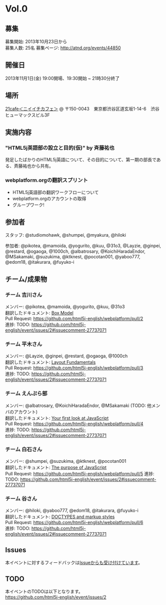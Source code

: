 # Vol.0

## 募集

募集開始: 2013年10月23日から  
募集人数: 25名
募集ページ: <http://atnd.org/events/44850>

## 開催日

2013年11月1日(金) 19:00開場、19:30開始 ~ 21時30分終了

## 場所

[21cafe＜ニイイチカフェ＞](http://www.ni-ichicafe.com/) @ 〒150-0043　東京都渋谷区道玄坂1-14-6　渋谷ヒューマックスビル3F

## 実施内容

### "HTML5j英語部の設立と目的(仮)" by 斉藤祐也

発足したばかりのHTML5j英語について、その目的について、第一期の部長である、斉藤祐也から共有。

### webplatform.orgの翻訳スプリント

- HTML5j英語部の翻訳ワークフローについて
- webplatform.orgのアカウントの取得
- グループワーク!

## 参加者

スタッフ: @studiomohawk, @shumpei, @myakura, @hiloki

参加者: @pikotea, @mamoida, @yogurito, @kuu, @31o3, @Layzie, @ginpei, @restard, @ogaoga, @1000ch, @albatrosary, @KoichiHaradaEndor, @MSakamaki, @suzukima, @ktknest, @pocotan001, @yaboo777, @edom18, @itakurara, @fuyuko-i

## チーム/成果物

### チーム 吉川さん

メンバー: @pikotea, @mamoida, @yogurito, @kuu, @31o3  
翻訳したドキュメント: [Box Model](http://docs.webplatform.org/wiki/tutorials/box_model)  
Pull Request: <https://github.com/html5j-english/webplatform/pull/2>  
進捗: TODO: <https://github.com/html5j-english/event/issues/2#issuecomment-27737071>

### チーム 平木さん

メンバー: @Layzie, @ginpei, @restard, @ogaoga, @1000ch  
翻訳したドキュメント: [Layout Fundamentals](http://docs.webplatform.org/wiki/tutorials/layout_fundamentals)  
Pull Request: <https://github.com/html5j-english/webplatform/pull/3>  
進捗: TODO: <https://github.com/html5j-english/event/issues/2#issuecomment-27737071>

### チーム えんぷら部

メンバー: @albatrosary, @KoichiHaradaEndor, @MSakamaki (TODO: 他メンバのアカウント)  
翻訳したドキュメント: [Your first look at JavaScript](http://docs.webplatform.org/wiki/tutorials/your_first_look_at_javascript)  
Pull Request: <https://github.com/html5j-english/webplatform/pull/4>  
進捗: TODO: <https://github.com/html5j-english/event/issues/2#issuecomment-27737071>

### チーム 白石さん

メンバー: @shumpei, @suzukima, @ktknest, @pocotan001  
翻訳したドキュメント: [The purpose of JavaScript](http://docs.webplatform.org/wiki/concepts/programming/the_purpose_of_javascript)  
Pull Request: <https://github.com/html5j-english/webplatform/pull/5>
進捗: TODO: <https://github.com/html5j-english/event/issues/2#issuecomment-27737071>

### チーム 谷さん

メンバー: @hiloki, @yaboo777, @edom18, @itakurara, @fuyuko-i  
翻訳したドキュメント: [DOCTYPES and markup styles](http://docs.webplatform.org/wiki/guides/doctypes_and_markup_styles)  
Pull Request: <https://github.com/html5j-english/webplatform/pull/6>  
進捗: TODO: <https://github.com/html5j-english/event/issues/2#issuecomment-27737071>

## Issues

本イベントに対するフィードバックは[Issueからも受け付けています](https://github.com/html5j-english/event/issues/1)。

## TODO

本イベントのTODOは以下となります。  
<https://github.com/html5j-english/event/issues/2>